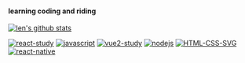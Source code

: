 #### learning coding and riding

[![len's github stats](https://github-readme-stats.vercel.app/api?username=liubin915249126&show_icons=true&title_color=fff&icon_color=79ff97&text_color=9f9f9f&bg_color=151515)](https://github.com/anuraghazra/github-readme-stats)


[![react-study](https://github-readme-stats.vercel.app/api/pin/?username=liubin915249126&show_icons=true&title_color=fff&icon_color=79ff97&text_color=9f9f9f&bg_color=151515&repo=react-study&show_owner=true)](https://github.com/anuraghazra/github-readme-stats)
[![javascript](https://github-readme-stats.vercel.app/api/pin/?username=liubin915249126&repo=javascript&show_icons=true&title_color=fff&icon_color=79ff97&text_color=9f9f9f&bg_color=151515&show_owner=true)](https://github.com/anuraghazra/github-readme-stats)
[![vue2-study](https://github-readme-stats.vercel.app/api/pin/?username=liubin915249126&repo=vue2-study&show_icons=true&title_color=fff&icon_color=79ff97&text_color=9f9f9f&bg_color=151515&show_owner=true)](https://github.com/anuraghazra/github-readme-stats)
[![nodejs](https://github-readme-stats.vercel.app/api/pin/?username=liubin915249126&repo=nodejs&show_icons=true&title_color=fff&icon_color=79ff97&text_color=9f9f9f&bg_color=151515&show_owner=true)](https://github.com/anuraghazra/github-readme-stats)
[![HTML-CSS-SVG](https://github-readme-stats.vercel.app/api/pin/?username=liubin915249126&repo=HTML-CSS-SVG&show_icons=true&title_color=fff&icon_color=79ff97&text_color=9f9f9f&bg_color=151515&show_owner=true)](https://github.com/anuraghazra/github-readme-stats)
[![react-native](https://github-readme-stats.vercel.app/api/pin/?username=liubin915249126&repo=react-native&show_icons=true&title_color=fff&icon_color=79ff97&text_color=9f9f9f&bg_color=151515&show_owner=true)](https://github.com/anuraghazra/github-readme-stats)


<!--
<a href="https://github.com/liubin915249126/react-study">
  <img width="450"
align="center" src="https://github-readme-stats.vercel.app/api/pin/?username=liubin915249126&show_icons=true&title_color=fff&icon_color=79ff97&text_color=9f9f9f&bg_color=151515&repo=react-study&show_owner=true" />
</a>
<a href="https://github.com/liubin915249126/javascript">
  <img width="450"
       align="center" src="https://github-readme-stats.vercel.app/api/pin/?username=liubin915249126&show_icons=true&title_color=fff&icon_color=79ff97&text_color=9f9f9f&bg_color=151515&repo=javascript&show_owner=true" />
</a>
<a href="https://github.com/liubin915249126/vue2-study">
  <img width="450"
align="center" src="https://github-readme-stats.vercel.app/api/pin/?username=liubin915249126&show_icons=true&title_color=fff&icon_color=79ff97&text_color=9f9f9f&bg_color=151515&repo=vue2-study&show_owner=true" />
</a>
<a href="https://github.com/liubin915249126/nodejs">
  <img width="450"
       align="center" src="https://github-readme-stats.vercel.app/api/pin/?username=liubin915249126&show_icons=true&title_color=fff&icon_color=79ff97&text_color=9f9f9f&bg_color=151515&repo=nodejs&show_owner=true" />
</a>
<a href="https://github.com/liubin915249126/HTML-CSS-SVG">
  <img width="450"
       align="center" src="https://github-readme-stats.vercel.app/api/pin/?username=liubin915249126&show_icons=true&title_color=fff&icon_color=79ff97&text_color=9f9f9f&bg_color=151515&repo=HTML-CSS-SVG&show_owner=true" />
</a>
<a href="https://github.com/liubin915249126/react-native">
  <img width="450"
       align="center" src="https://github-readme-stats.vercel.app/api/pin/?username=liubin915249126&show_icons=true&title_color=fff&icon_color=79ff97&text_color=9f9f9f&bg_color=151515&repo=react-native&show_owner=true" />
</a>
-->


<!--
**liubin915249126/liubin915249126** is a ✨ _special_ ✨ repository because its `README.md` (this file) appears on your GitHub profile.

Here are some ideas to get you started:

- 🔭 I’m currently working on ...
- 🌱 I’m currently learning ...
- 👯 I’m looking to collaborate on ...
- 🤔 I’m looking for help with ...
- 💬 Ask me about ...
- 📫 How to reach me: ...
- 😄 Pronouns: ...
- ⚡ Fun fact: ...
https://github.com/anuraghazra/github-readme-stats
-->
